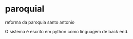 # paroquial
reforma da paroquia santo antonio

O sistema é escrito em python como linguagem de back end.
